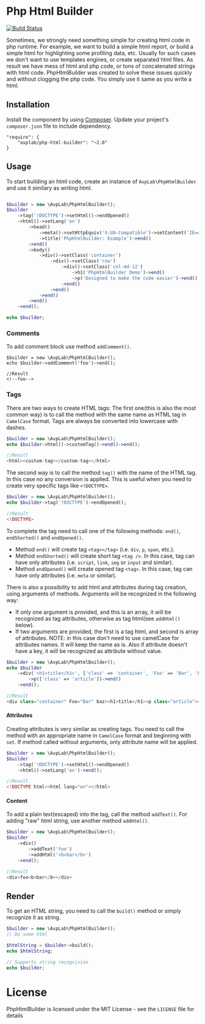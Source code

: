 # Php Html Builder

[![Build Status](https://travis-ci.org/avplab/php-html-builder.svg?branch=master)](https://travis-ci.org/avplab/php-html-builder)


Sometimes, we strongly need something simple for creating html code in php runtime. For example, 
we want to build a simple html report, or build a simple html for highlighting some profiling data, etc.
Usually for such cases we don't want to use templates engines, or create separated html files. 
As result we have mess of html and php code, or tons of concatenated strings with html code.
PhpHtmlBuilder was created to solve these issues quickly and without clogging the php code. You simply use it same as you write a html.

## Installation
Install the component by using [Composer](https://getcomposer.org). Update your project's `composer.json` file to include dependency.

    "require": {
        "avplab/php-html-builder": "~2.0"
    }

## Usage

To start building an html code, create an instance of `AvpLab\PhpHtmlBuilder` and use it similary as writing html.
```php

$builder = new \AvpLab\PhpHtmlBuilder();
$builder
    ->tag('!DOCTYPE')->setHtml()->endOpened()
    ->html()->setLang('en')
        ->head()
            ->meta()->setHttpEquiv('X-UA-Compatible')->setContent('IE=edge,chrome=1')->endOpened()
            ->title('PhpHtmlBuilder: Example')->end()
        ->end()
        ->body()
            ->div()->setClass('container')
                ->div()->setClass('row')
                    ->div()->setClass('col-md-12')
                        ->h1('PhpHtmlBuilder Demo')->end()
                        ->p('Designed to make the code easier')->end()
                    ->end()
                ->end()
            ->end()
        ->end()
    ->end();

echo $builder;
```
### Comments
To add comment block use method `addComment()`.
```
$builder = new \AvpLab\PhpHtmlBuilder();
echo $builder->addComment('foo')->end();

//Result
<!--foo-->
```
### Tags
There are two ways to create HTML tags:
The first one(this is also the most common way) is to call the method with the same name as HTML tag in `CamelCase` format.
Tags are always be converted into lowercase with dashes.
```php
$builder = new \AvpLab\PhpHtmlBuilder();
echo $builder->html()->customTag()->end()->end();

//Result
<html><custom-tag></custom-tag></html>
```

The second way is to call the method `tag()` with the name of the HTML tag. In this case no any conversion is applied.
This is useful when you need to create very specific tags like `<!DOCTYPE>`.
```php
$builder = new \AvpLab\PhpHtmlBuilder();
echo $builder->tag('!DOCTYPE')->endOpened();

//Result
<!DOCTYPE>
```
To complete the tag need to call one of the following methods: `end()`, `endShorted()` and `endOpened()`.
* Method `end()` will create tag `<tag></tag>` (i.e. `div`, `p`, `span`, etc.).
* Method `endShorted()` will create short tag `<tag />`. In this case, tag can have only attributes (i.e. `script`, `link`, `img` or `input` and similar).
* Method `endOpened()` will create opened tag `<tag>`. In this case, tag can have only attributes (i.e. `meta` or similar).

There is also a possibility to add html and attributes during tag creation, using arguments of methods.
Arguments will be recognized in the following way:
- If only one argument is provided, and this is an array, it will be recognized as tag attributes, otherwise as tag html(see `addHtml()` below).
- If two arguments are provided, the first is a tag html, and second is array of attributes.
NOTE: in this case don't need to use camelCase for attributes names. It will keep the name as is. Also if attribute doesn't have a key, it will be recognized as attribute without value.
```php
$builder = new \AvpLab\PhpHtmlBuilder();
echo $builder
    ->div('<h1>title</h1>', ['class' => 'container', 'Foo' => 'Bar', 'baz'])
        ->p(['class' => 'article'])->end()
    ->end();

//Result
<div class="container" Foo="Bar" baz><h1>title</h1><p class="article"></p></div>
```

#### Attributes
Creating attributes is very similar as creating tags. You need to call the method with an appropriate name in `CamelCase` format and beginning with `set`.
If method called without arguments, only attribute name will be applied.
```php
$builder = new \AvpLab\PhpHtmlBuilder();
$builder
    ->tag('!DOCTYPE')->setHtml()->endOpened()
    ->html()->setLang('en')->end();

//Result
<!DOCTYPE html><html lang="en"></html>
```

#### Content
To add a plain text(escaped) into the tag, call the method `addText()`. For adding "raw" html string, use another method `addHtml()`.
```php
$builder = new \AvpLab\PhpHtmlBuilder();
$builder
    ->div()
        ->addText('foo')
        ->addHtml('<b>bar</b>')
    ->end();

//Result
<div>foo<b>bar</b></div>
```

## Render

To get an HTML string, you need to call the `build()` method or simply recognize it as string.
```php
$builder = new \AvpLab\PhpHtmlBuilder();
// Do some html

$htmlString = $builder->build();
echo $htmlString;

// Supports string recognision
echo $builder;
```

# License

PhpHtmlBuilder is licensed under the MIT License - see the `LICENSE` file for details
